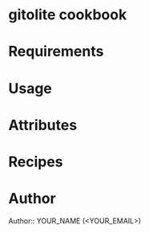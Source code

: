 # gitolite cookbook

# Requirements

# Usage

# Attributes

# Recipes

# Author

Author:: YOUR_NAME (<YOUR_EMAIL>)
